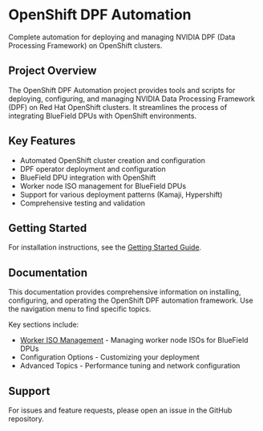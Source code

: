 # OpenShift DPF Automation

Complete automation for deploying and managing NVIDIA DPF (Data Processing Framework) on OpenShift clusters.

## Project Overview

The OpenShift DPF Automation project provides tools and scripts for deploying, configuring, and managing NVIDIA Data Processing Framework (DPF) on Red Hat OpenShift clusters. It streamlines the process of integrating BlueField DPUs with OpenShift environments.

## Key Features

- Automated OpenShift cluster creation and configuration
- DPF operator deployment and configuration
- BlueField DPU integration with OpenShift
- Worker node ISO management for BlueField DPUs
- Support for various deployment patterns (Kamaji, Hypershift)
- Comprehensive testing and validation

## Getting Started

For installation instructions, see the [Getting Started Guide](getting-started/installation.md).

## Documentation

This documentation provides comprehensive information on installing, configuring, and operating the OpenShift DPF automation framework. Use the navigation menu to find specific topics.

Key sections include:

- [Worker ISO Management](worker-iso-management.md) - Managing worker node ISOs for BlueField DPUs
- Configuration Options - Customizing your deployment
- Advanced Topics - Performance tuning and network configuration

## Support

For issues and feature requests, please open an issue in the GitHub repository. 